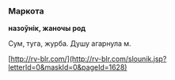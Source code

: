 ### Маркота
**назоўнік, жаночы род**

Сум, туга, журба. Душу агарнула м.

<a rel="author">[http://rv-blr.com/](http://rv-blr.com/slounik.jsp?letterId=0&maskId=0&pageId=1628)</a>
